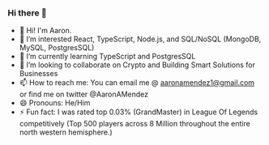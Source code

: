 ### Hi there 👋


<!-- **aaronamendez/aaronamendez** is a ✨ _special_ ✨ repository because its `README.md` (this file) appears on your GitHub profile. -->

- 👋 Hi! I'm Aaron.
- 🔭 I’m interested React, TypeScript, Node.js, and SQL/NoSQL (MongoDB, MySQL, PostgresSQL)
- 🌱 I’m currently learning TypeScript and PostgresSQL
- 👯 I’m looking to collaborate on Crypto and Building Smart Solutions for Businesses
- 📫 How to reach me: You can email me @ aaronamendez1@gmail.com or find me on twitter @AaronAMendez
- 😄 Pronouns: He/Him
- ⚡ Fun fact: I was rated top 0.03% (GrandMaster) in League Of Legends competitively (Top 500 players across 8 Million throughout the entire north western hemisphere.)

